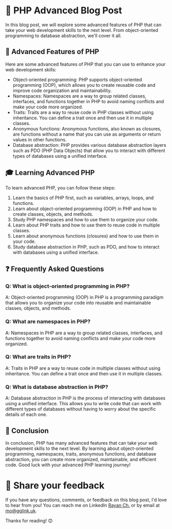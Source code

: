 # 🚀 PHP Advanced Blog Post

In this blog post, we will explore some advanced features of PHP that can take your web development skills to the next level. From object-oriented programming to database abstraction, we'll cover it all.

## 🌟 Advanced Features of PHP

Here are some advanced features of PHP that you can use to enhance your web development skills:

- Object-oriented programming: PHP supports object-oriented programming (OOP), which allows you to create reusable code and improve code organization and maintainability.
- Namespaces: Namespaces are a way to group related classes, interfaces, and functions together in PHP to avoid naming conflicts and make your code more organized.
- Traits: Traits are a way to reuse code in PHP classes without using inheritance. You can define a trait once and then use it in multiple classes.
- Anonymous functions: Anonymous functions, also known as closures, are functions without a name that you can use as arguments or return values in other functions.
- Database abstraction: PHP provides various database abstraction layers such as PDO (PHP Data Objects) that allow you to interact with different types of databases using a unified interface.

## 🎓 Learning Advanced PHP

To learn advanced PHP, you can follow these steps:

1. Learn the basics of PHP first, such as variables, arrays, loops, and functions.
2. Learn about object-oriented programming (OOP) in PHP and how to create classes, objects, and methods.
3. Study PHP namespaces and how to use them to organize your code.
4. Learn about PHP traits and how to use them to reuse code in multiple classes.
5. Learn about anonymous functions (closures) and how to use them in your code.
6. Study database abstraction in PHP, such as PDO, and how to interact with databases using a unified interface.

## ❓ Frequently Asked Questions

### Q: What is object-oriented programming in PHP?

A: Object-oriented programming (OOP) in PHP is a programming paradigm that allows you to organize your code into reusable and maintainable classes, objects, and methods.

### Q: What are namespaces in PHP?

A: Namespaces in PHP are a way to group related classes, interfaces, and functions together to avoid naming conflicts and make your code more organized.

### Q: What are traits in PHP?

A: Traits in PHP are a way to reuse code in multiple classes without using inheritance. You can define a trait once and then use it in multiple classes.

### Q: What is database abstraction in PHP?

A: Database abstraction in PHP is the process of interacting with databases using a unified interface. This allows you to write code that can work with different types of databases without having to worry about the specific details of each one.

## 🎉 Conclusion

In conclusion, PHP has many advanced features that can take your web development skills to the next level. By learning about object-oriented programming, namespaces, traits, anonymous functions, and database abstraction, you can create more organized, maintainable, and efficient code. Good luck with your advanced PHP learning journey!

# 📣 Share your feedback

If you have any questions, comments, or feedback on this blog post, I'd love to hear from you! You can reach me on LinkedIn [Rayan Ch.](https://www.linkedin.com/in/rayan-ch-b787ab224/) or by email at [mo@gglink.uk](mailto:mo@gglink.uk).

Thanks for reading! 😊
